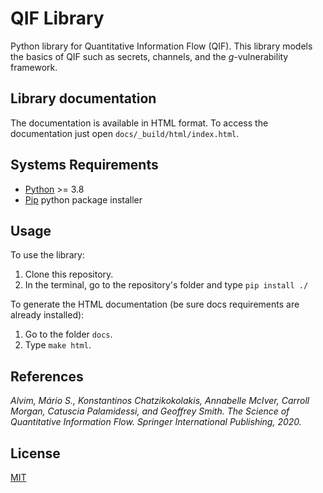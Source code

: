 # QIF Library
Python library for Quantitative Information Flow (QIF). This library models the
basics of QIF such as secrets, channels, and the *g*-vulnerability framework.


## Library documentation
The documentation is available in HTML format. To access the documentation just
open `docs/_build/html/index.html`.

## Systems Requirements
- [Python](https://www.python.org) >= 3.8
- [Pip](https://pypi.org/project/pip) python package installer

## Usage
To use the library:
1. Clone this repository.
2. In the terminal, go to the repository's folder and type `pip install ./`

To generate the HTML documentation (be sure docs requirements are already installed):
1. Go to the folder `docs`.
2. Type `make html`.

## References
*Alvim, Mário S., Konstantinos Chatzikokolakis, Annabelle McIver,
Carroll Morgan, Catuscia Palamidessi, and Geoffrey Smith.
The Science of Quantitative Information Flow. Springer International
Publishing, 2020.*

## License
[MIT](https://choosealicense.com/licenses/mit)
